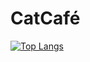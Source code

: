# CatCafé

[![Top Langs](https://github-readme-stats.vercel.app/api/top-langs/?username=aninhabort&layout=compact)](https://github.com/aninhabort/catcafe/)
